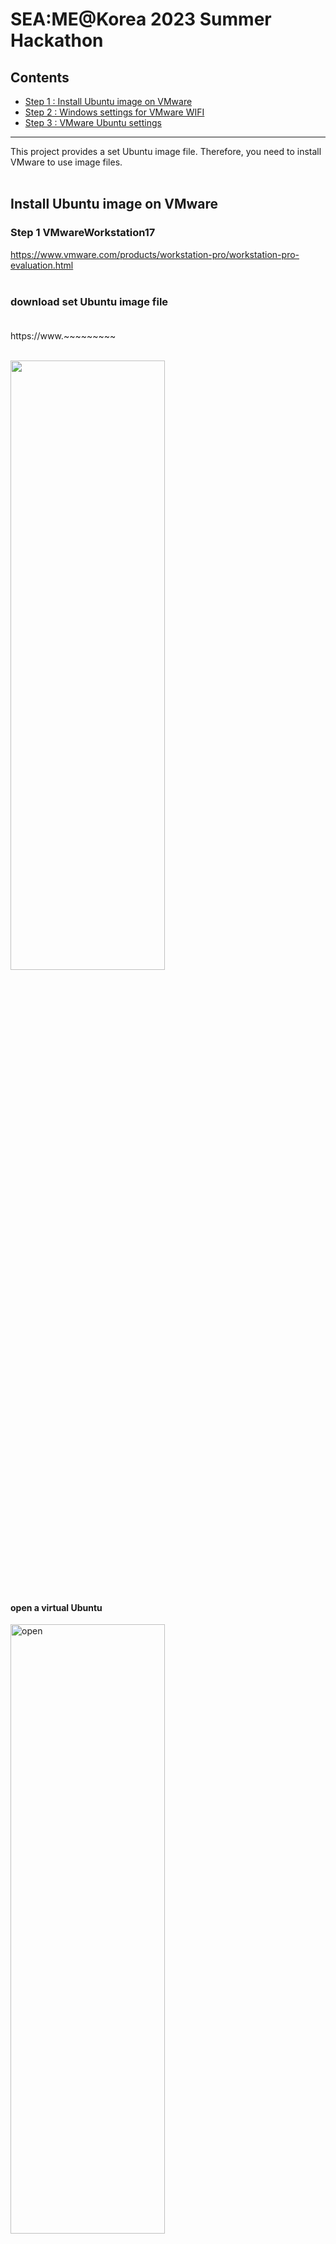 
# SEA:ME@Korea 2023 Summer Hackathon

## Contents
- [Step 1 : Install Ubuntu image on VMware](#Step-1-VMwareWorkstation17)
- [Step 2 : Windows settings for VMware WIFI](#windows-settings-for-VMware-WIFI)
- [Step 3 : VMware Ubuntu settings](#VMware-Ubuntu-Settings)
---

This project provides a set Ubuntu image file. Therefore, you need to install VMware to use image files.<br><br>

## Install Ubuntu image on VMware
### Step 1 VMwareWorkstation17

https://www.vmware.com/products/workstation-pro/workstation-pro-evaluation.html<br><br>


### download set Ubuntu image file<br><br>

https://www.~~~~~~~~~<br><Br>

<img src="" width="70%" height="50%" title="px(픽셀) 크기 설정" alt=""></img><br><br>
#### open a virtual Ubuntu
<img src="https://github.com/AveesLab/sea-me-hackathon-2023/assets/125881959/28508cce-357e-49f3-bb37-3ec94c9b6de5" width="70%" height="50%" title="px(픽셀) 크기 설정" alt="open"></img><br><br>

<img src="https://github.com/AveesLab/sea-me-hackathon-2023/assets/125881959/112ac4ab-1f80-4f7d-a253-0944b7acbcd1" width="70%" height="50%" title="px(픽셀) 크기 설정" alt="open2"></img><br><br>


<img src="https://github.com/AveesLab/sea-me-hackathon-2023/assets/125881959/039c50d9-1896-4d89-8bf1-0a698986c950" width="70%" height="50%" title="px(픽셀) 크기 설정" alt="open3"></img><br><br>



<img src="https://github.com/AveesLab/sea-me-hackathon-2023/assets/125881959/705c89d8-ad3f-4709-a8e2-b615046d4782" width="70%" height="50%" title="px(픽셀) 크기 설정" alt="installimage3"></img><br><br>


#### power on
<img src="https://github.com/AveesLab/sea-me-hackathon-2023/assets/125881959/2c37ac84-2347-4c30-9f02-ccdc31232ce0" width="70%" height="50%" title="px(픽셀) 크기 설정" alt="open4"></img><br><br>



#### login ubuntu
<img src="https://github.com/AveesLab/sea-me-hackathon-2023/assets/125881959/e9c8c0f1-467c-4f11-9fb9-2540b657dae0" width="70%" height="50%" title="px(픽셀) 크기 설정" alt="login"></img><br><br>


## windows settings for VMware WIFI<br>
*Based on win10*


<img src="https://github.com/AveesLab/hackathon-someip/assets/125881959/39679920-dbbe-410c-9efb-f930d1135a5c" width="70%" height="50%" title="px(픽셀) 크기 설정" alt="Untitled"></img><br><br>


<img src="https://github.com/AveesLab/hackathon-someip/assets/125881959/7479d59d-bb6d-4602-9413-971ea376a2ea" width="70%" height="50%" title="px(픽셀) 크기 설정" alt="vmware_wifi1"></img><br><br>


<img src="https://github.com/AveesLab/sea-me-hackathon-2023/assets/125881959/71b66e42-8dcb-4268-bbea-73c0bb558753" width="70%" height="50%" title="px(픽셀) 크기 설정" alt="winwifiset1"></img><br><br>


#### VMware settings (Edit -> Virtual Network Editor)
<img src="https://github.com/AveesLab/hackathon-someip/assets/125881959/56a925ee-be6a-406d-b937-520cba8535a9" width="70%" height="50%" title="px(픽셀) 크기 설정" alt="vmware1"></img><br><br>


#### change settings
<img src="https://github.com/AveesLab/sea-me-hackathon-2023/assets/125881959/20d9b8b8-20c1-4081-b732-6a15680edec6" width="70%" height="50%" title="px(픽셀) 크기 설정" alt="virtualneteditor"></img><br><br>


#### VMnet0 Bridged check (set VMnet0 Bridged(Automatic) -> Apply -> OK)
<img src="https://github.com/AveesLab/hackathon-someip/assets/125881959/72f990b8-08ca-45d4-af25-d527a5484636" width="70%" height="50%" title="px(픽셀) 크기 설정" alt="bridge"></img><br><br>


## VMware Ubuntu Settings
<img src="https://github.com/AveesLab/sea-me-hackathon-2023/assets/125881959/6c2d604b-f0cb-44f7-a162-0f96415d8583" width="70%" height="50%" title="px(픽셀) 크기 설정" alt="wifiubuntuset1"></img><br><br>


#### hardware setup
You should set Memory and Processors in recommended range<br>
<img src="https://github.com/AveesLab/hackathon-someip/assets/125881959/0c0147a9-ae4c-493f-81a0-3fe76e7251b3" width="70%" height="50%" title="px(픽셀) 크기 설정" alt="install_ram"></img><br><br>


### Network Adapter (Custom: VMnet0)
<img src="https://github.com/AveesLab/sea-me-hackathon-2023/assets/125881959/f0583e5e-d6c8-4809-b91a-9bda2d9d206f" width="70%" height="50%" title="px(픽셀) 크기 설정" alt="SetVMnet0"></img><br><br>

### Network Connect
<img src="https://github.com/AveesLab/sea-me-hackathon-2023/assets/125881959/7ecbe022-a8f9-4e7b-b5d3-b8f3e00032ab" width="70%" height="50%" title="px(픽셀) 크기 설정" alt="networkconnect"></img><br><br>


### network ping check
If the network settings of the two devices are well established, the ping test result can be checked as follows.<br>
If ping transmission between the two devices is successful, preparations for vsomeip communication are completed.<br>
<pre>
<code>
//check your device's IP address
ifconfig -a
</code>
</pre>
  <img src="https://github.com/AveesLab/hackathon-someip/assets/125881959/ebf358fd-5c51-41a5-ad92-6976392c2d01" width="70%" height="50%" title="px(픽셀) 크기 설정" alt="ifconfig-a"></img><br><br>


### ping to TX2
<img src="https://github.com/AveesLab/hackathon-someip/assets/125881959/06ef3f9e-3e89-468e-aa5b-1985d7b73dae" width="70%" height="50%" title="px(픽셀) 크기 설정" alt="ping_to_tx2"></img><br><br>


### ping to laptop VMware
<img src="https://github.com/AveesLab/hackathon-someip/assets/125881959/349ef132-b782-4f6d-bb54-e722a2ff6308" width="70%" height="50%" title="px(픽셀) 크기 설정" alt="ping to laptop"></img><br><br>


**If you've finished, please refer to the README of the cluster and controller**
